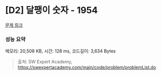 # [D2] 달팽이 숫자 - 1954 

[문제 링크](https://swexpertacademy.com/main/code/problem/problemDetail.do?contestProbId=AV5PobmqAPoDFAUq) 

### 성능 요약

메모리: 20,508 KB, 시간: 128 ms, 코드길이: 3,634 Bytes



> 출처: SW Expert Academy, https://swexpertacademy.com/main/code/problem/problemList.do